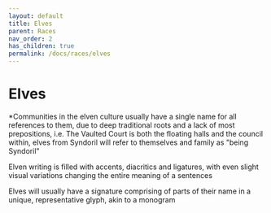 ```yaml
---
layout: default
title: Elves
parent: Races
nav_order: 2
has_children: true
permalink: /docs/races/elves
---
```


# Elves

*Communities in the elven culture usually have a single name for all references to them, due to deep traditional roots and a lack of most prepositions, i.e. The Vaulted Court is both the floating halls and the council within, elves from Syndoril will refer to themselves and family as "being Syndoril"

Elven writing is filled with accents, diacritics and ligatures, with even slight visual variations changing the entire meaning of a sentences

Elves will usually have a signature comprising of parts of their name in a unique, representative glyph, akin to a monogram